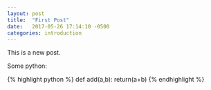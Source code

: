 ```yaml
---
layout: post
title:  "First Post"
date:   2017-05-26 17:14:10 -0500
categories: introduction
---
```


This is a new post. 

Some python:

{% highlight python %}
def add(a,b):
	return(a+b)
{% endhighlight %}


